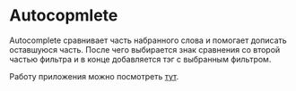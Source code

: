 # Autocopmlete

Autocomplete сравнивает часть набранного слова и помогает дописать оставшуюся часть.
После чего выбирается знак сравнения со второй частью фильтра и в конце добавляется тэг с выбранным фильтром.

Работу приложения можно посмотреть <a href="https://korneevnm.github.io/autocomplete/" target="_blank">тут</a>.
